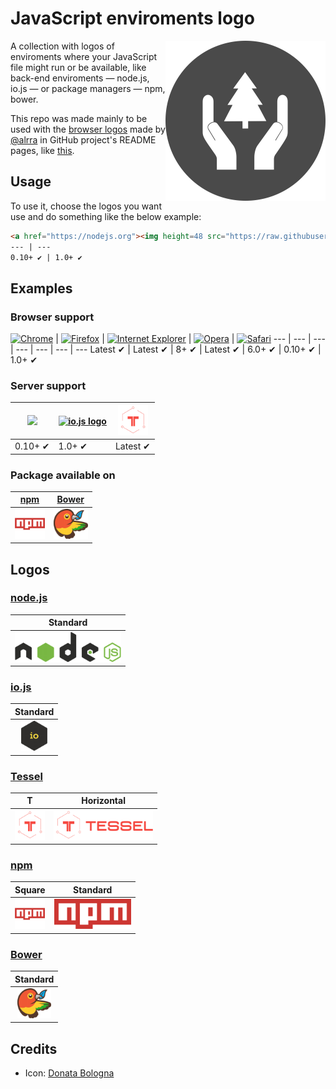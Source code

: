 # JavaScript enviroments logo

<img height="256" src="project-logo/logo.png" alt="Project logo" align="right">

A collection with logos of enviroments where your JavaScript file might run or
be available, like back-end enviroments — node.js, io.js — or package
managers — npm, bower.

This repo was made mainly to be used with the 
[browser logos](https://github.com/alrra/browser-logos) made by 
[@alrra](https://github.com/alrra) in GitHub project's README pages, like
[this](https://github.com/caiogondim/js-patterns-sublime-snippets).


<!----------------------------------------------------------------------------->
## Usage

To use it, choose the logos you want use and do something like the below
example:

```markdown
<a href="https://nodejs.org"><img height=48 src="https://raw.githubusercontent.com/caiogondim/javascript-server-side-logos/master/node.js/standard/454x128.png"></a> | <a href="https://iojs.org"><img height=48 src="https://raw.githubusercontent.com/caiogondim/javascript-environments-logos/master/iojs/standard/224x256.png" alt="io.js logo"></a>
--- | ---
0.10+ ✔ | 1.0+ ✔
```


<!----------------------------------------------------------------------------->
## Examples

### Browser support

<a href="http://www.google.com/chrome/"><img height="48" src="https://raw.github.com/alrra/browser-logos/master/chrome/chrome_128x128.png" alt="Chrome"></a> | <a href="http://firefox.com"><img height="48" src="https://raw.github.com/alrra/browser-logos/master/firefox/firefox_128x128.png" alt="Firefox"></a> | <a href="http://windows.microsoft.com/en-GB/internet-explorer/download-ie"><img height="48" src="https://raw.github.com/alrra/browser-logos/master/internet-explorer/internet-explorer_128x128.png" alt="Internet Explorer"></a> | <a href="http://opera.com"><img height="48" src="https://raw.github.com/alrra/browser-logos/master/opera/opera_128x128.png" alt="Opera"></a> | <a href="http://www.apple.com/safari/"><img height="48" src="https://raw.github.com/alrra/browser-logos/master/safari/safari_128x128.png" alt="Safari"></a>
--- | --- | --- | --- | --- | --- | ---
Latest ✔ | Latest ✔ | 8+ ✔ | Latest ✔ | 6.0+ ✔ | 0.10+ ✔ | 1.0+ ✔

### Server support

<a href="https://nodejs.org"><img height=48 src="https://raw.githubusercontent.com/caiogondim/javascript-server-side-logos/master/node.js/standard/454x128.png"></a> | <a href="https://iojs.org"><img height=48 src="https://raw.githubusercontent.com/caiogondim/javascript-environments-logos/master/iojs/standard/224x256.png" alt="io.js logo"></a> | <a href="tessel/t/square/128x128.png"><img height=48 src="tessel/t/square/128x128.png" alt="Tessel"></a> 
--- | --- | ---
0.10+ ✔ | 1.0+ ✔ | Latest ✔

### Package available on

[npm](https://npmjs.com) | [Bower](http://bower.io)
|:---:|:---:|
| <a href="npm/square/128x128.png"><img height=48 src="npm/square/128x128.png" alt="npm square logo"></a> | <a href="bower/standard/291x256.png"><img height=48 src="bower/standard/291x256.png" alt="bower logo"></a>


<!----------------------------------------------------------------------------->
## Logos

### [node.js](http://nodejs.org/)

| Standard
|:---:
| <a href="node.js/standard/454x128.png"><img height=48 src="node.js/standard/454x128.png" alt="node.js standard"></a>

### [io.js](https://iojs.org)

| Standard
|:---:
| <a href="iojs/standard/112x128.png"><img height=48 src="iojs/standard/112x128.png" alt="io.js logo"></a>

### [Tessel](https://tessel.io/)

| T | Horizontal
|:---:|:---:
| <a href="tessel/t/square/128x128.png"><img height=48 src="tessel/t/square/128x128.png" alt="Tessel T"></a> | <a href="tessel/horizontal/without-padding/849x256.png"><img height=48 src="tessel/horizontal/without-padding/849x256.png" alt="Tessel horizontal logo"></a>

### [npm](https://www.npmjs.com/)

| Square | Standard
|:---:|:---:
| <a href="npm/square/128x128.png"><img height=48 src="npm/square/128x128.png" alt="npm square logo"></a> | <a href="npm/original/657x256.png"><img height=48 src="npm/original/657x256.png" alt="npm original logo"></a>

### [Bower](http://bower.io)

| Standard
|:---:
| <a href="bower/standard/291x256.png"><img height=48 src="bower/standard/291x256.png" alt="bower logo"></a>


<!----------------------------------------------------------------------------->
## Credits

- Icon: [Donata Bologna](http://thenounproject.com/term/conservation/1909/)
